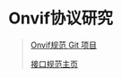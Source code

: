 # Onvif协议研究

> [Onvif规范 Git 项目](https://github.com/onvif/specs)
>
> [接口规范主页](https://www.onvif.org/ch/profiles/specifications/)



